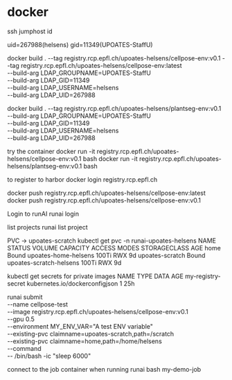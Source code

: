 # docker
ssh jumphost
id

uid=267988(helsens) gid=11349(UPOATES-StaffU)

docker build . --tag registry.rcp.epfl.ch/upoates-helsens/cellpose-env:v0.1 --tag registry.rcp.epfl.ch/upoates-helsens/cellpose-env:latest \
    --build-arg LDAP_GROUPNAME=UPOATES-StaffU \
    --build-arg LDAP_GID=11349 \
    --build-arg LDAP_USERNAME=helsens \
    --build-arg LDAP_UID=267988


docker build . --tag registry.rcp.epfl.ch/upoates-helsens/plantseg-env:v0.1 \
    --build-arg LDAP_GROUPNAME=UPOATES-StaffU \
    --build-arg LDAP_GID=11349 \
    --build-arg LDAP_USERNAME=helsens \
    --build-arg LDAP_UID=267988

try the container
docker run -it registry.rcp.epfl.ch/upoates-helsens/cellpose-env:v0.1 bash
docker run -it registry.rcp.epfl.ch/upoates-helsens/plantseg-env:v0.1 bash


to register to harbor
docker login registry.rcp.epfl.ch

docker push registry.rcp.epfl.ch/upoates-helsens/cellpose-env:latest
docker push registry.rcp.epfl.ch/upoates-helsens/cellpose-env:v0.1



Login to runAI
runai login

list projects
runai list project


PVC -> upoates-scratch
kubectl get pvc -n  runai-upoates-helsens
NAME              STATUS   VOLUME                    CAPACITY   ACCESS MODES   STORAGECLASS   AGE
home              Bound    upoates-home-helsens      100Ti      RWX                           9d
upoates-scratch   Bound    upoates-scratch-helsens   100Ti      RWX                           9d


kubectl get secrets for private images
NAME                 TYPE                             DATA   AGE
my-registry-secret   kubernetes.io/dockerconfigjson   1      25h

runai submit \
  --name cellpose-test \
  --image registry.rcp.epfl.ch/upoates-helsens/cellpose-env:v0.1 \
  --gpu 0.5 \
  --environment MY_ENV_VAR="A test ENV variable" \
  --existing-pvc claimname=upoates-scratch,path=/scratch \
  --existing-pvc claimname=home,path=/home/helsens \
  --command \
  -- /bin/bash -ic "sleep 6000"


connect to the job container when running
runai bash my-demo-job